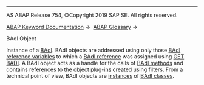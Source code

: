   

* * *

AS ABAP Release 754, ©Copyright 2019 SAP SE. All rights reserved.

[ABAP Keyword Documentation](https://help.sap.com/doc/abapdocu_754_index_htm/7.54/en-US/abenabap.htm) →  [ABAP Glossary](https://help.sap.com/doc/abapdocu_754_index_htm/7.54/en-US/abenabap_glossary.htm) → 

BAdI Object

Instance of a [BAdI](https://help.sap.com/doc/abapdocu_754_index_htm/7.54/en-US/abenbadi_glosry.htm "Glossary Entry"). BAdI objects are addressed using only those [BAdI reference variables](https://help.sap.com/doc/abapdocu_754_index_htm/7.54/en-US/abenbadi_reference_variable_glosry.htm "Glossary Entry") to which a [BAdI reference](https://help.sap.com/doc/abapdocu_754_index_htm/7.54/en-US/abenbadi_reference_glosry.htm "Glossary Entry") was assigned using [GET BADI](https://help.sap.com/doc/abapdocu_754_index_htm/7.54/en-US/abapget_badi.htm). A BAdI object acts as a handle for the calls of [BAdI methods](https://help.sap.com/doc/abapdocu_754_index_htm/7.54/en-US/abenbadi_method_glosry.htm "Glossary Entry") and contains references to the [object plug-ins](https://help.sap.com/doc/abapdocu_754_index_htm/7.54/en-US/abenobject_plugin_glosry.htm "Glossary Entry") created using filters. From a technical point of view, BAdI objects are [instances](https://help.sap.com/doc/abapdocu_754_index_htm/7.54/en-US/abeninstance_glosry.htm "Glossary Entry") of [BAdI classes](https://help.sap.com/doc/abapdocu_754_index_htm/7.54/en-US/abenbadi_class_glosry.htm "Glossary Entry").